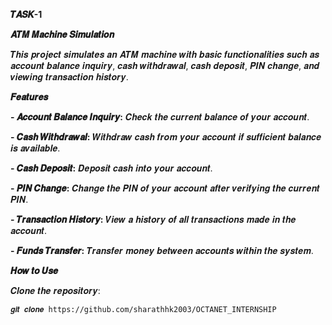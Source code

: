 **𝑻𝑨𝑺𝑲-1**

**𝑨𝑻𝑴 𝑴𝒂𝒄𝒉𝒊𝒏𝒆 𝑺𝒊𝒎𝒖𝒍𝒂𝒕𝒊𝒐𝒏**

𝑻𝒉𝒊𝒔 𝒑𝒓𝒐𝒋𝒆𝒄𝒕 𝒔𝒊𝒎𝒖𝒍𝒂𝒕𝒆𝒔 𝒂𝒏 𝑨𝑻𝑴 𝒎𝒂𝒄𝒉𝒊𝒏𝒆 𝒘𝒊𝒕𝒉 𝒃𝒂𝒔𝒊𝒄 𝒇𝒖𝒏𝒄𝒕𝒊𝒐𝒏𝒂𝒍𝒊𝒕𝒊𝒆𝒔 𝒔𝒖𝒄𝒉 𝒂𝒔 𝒂𝒄𝒄𝒐𝒖𝒏𝒕 𝒃𝒂𝒍𝒂𝒏𝒄𝒆 𝒊𝒏𝒒𝒖𝒊𝒓𝒚, 𝒄𝒂𝒔𝒉 𝒘𝒊𝒕𝒉𝒅𝒓𝒂𝒘𝒂𝒍, 𝒄𝒂𝒔𝒉 𝒅𝒆𝒑𝒐𝒔𝒊𝒕, 𝑷𝑰𝑵 𝒄𝒉𝒂𝒏𝒈𝒆, 𝒂𝒏𝒅 𝒗𝒊𝒆𝒘𝒊𝒏𝒈 𝒕𝒓𝒂𝒏𝒔𝒂𝒄𝒕𝒊𝒐𝒏 𝒉𝒊𝒔𝒕𝒐𝒓𝒚.

**𝑭𝒆𝒂𝒕𝒖𝒓𝒆𝒔**

**- 𝑨𝒄𝒄𝒐𝒖𝒏𝒕 𝑩𝒂𝒍𝒂𝒏𝒄𝒆 𝑰𝒏𝒒𝒖𝒊𝒓𝒚:**
  𝑪𝒉𝒆𝒄𝒌 𝒕𝒉𝒆 𝒄𝒖𝒓𝒓𝒆𝒏𝒕 𝒃𝒂𝒍𝒂𝒏𝒄𝒆 𝒐𝒇 𝒚𝒐𝒖𝒓 𝒂𝒄𝒄𝒐𝒖𝒏𝒕.
  
**- 𝑪𝒂𝒔𝒉 𝑾𝒊𝒕𝒉𝒅𝒓𝒂𝒘𝒂𝒍:** 
  𝑾𝒊𝒕𝒉𝒅𝒓𝒂𝒘 𝒄𝒂𝒔𝒉 𝒇𝒓𝒐𝒎 𝒚𝒐𝒖𝒓 𝒂𝒄𝒄𝒐𝒖𝒏𝒕 𝒊𝒇 𝒔𝒖𝒇𝒇𝒊𝒄𝒊𝒆𝒏𝒕 𝒃𝒂𝒍𝒂𝒏𝒄𝒆 𝒊𝒔 
  𝒂𝒗𝒂𝒊𝒍𝒂𝒃𝒍𝒆.
  
**- 𝑪𝒂𝒔𝒉 𝑫𝒆𝒑𝒐𝒔𝒊𝒕:**
  𝑫𝒆𝒑𝒐𝒔𝒊𝒕 𝒄𝒂𝒔𝒉 𝒊𝒏𝒕𝒐 𝒚𝒐𝒖𝒓 𝒂𝒄𝒄𝒐𝒖𝒏𝒕.
  
**- 𝑷𝑰𝑵 𝑪𝒉𝒂𝒏𝒈𝒆:** 
  𝑪𝒉𝒂𝒏𝒈𝒆 𝒕𝒉𝒆 𝑷𝑰𝑵 𝒐𝒇 𝒚𝒐𝒖𝒓 𝒂𝒄𝒄𝒐𝒖𝒏𝒕 𝒂𝒇𝒕𝒆𝒓 𝒗𝒆𝒓𝒊𝒇𝒚𝒊𝒏𝒈 𝒕𝒉𝒆 𝒄𝒖𝒓𝒓𝒆𝒏𝒕 
  𝑷𝑰𝑵.
  
**- 𝑻𝒓𝒂𝒏𝒔𝒂𝒄𝒕𝒊𝒐𝒏 𝑯𝒊𝒔𝒕𝒐𝒓𝒚:** 
  𝑽𝒊𝒆𝒘 𝒂 𝒉𝒊𝒔𝒕𝒐𝒓𝒚 𝒐𝒇 𝒂𝒍𝒍 𝒕𝒓𝒂𝒏𝒔𝒂𝒄𝒕𝒊𝒐𝒏𝒔 𝒎𝒂𝒅𝒆 𝒊𝒏 𝒕𝒉𝒆 𝒂𝒄𝒄𝒐𝒖𝒏𝒕.
  
**- 𝑭𝒖𝒏𝒅𝒔 𝑻𝒓𝒂𝒏𝒔𝒇𝒆𝒓:** 
  𝑻𝒓𝒂𝒏𝒔𝒇𝒆𝒓 𝒎𝒐𝒏𝒆𝒚 𝒃𝒆𝒕𝒘𝒆𝒆𝒏 𝒂𝒄𝒄𝒐𝒖𝒏𝒕𝒔 𝒘𝒊𝒕𝒉𝒊𝒏 𝒕𝒉𝒆 𝒔𝒚𝒔𝒕𝒆𝒎.


 **𝑯𝒐𝒘 𝒕𝒐 𝑼𝒔𝒆**

 𝑪𝒍𝒐𝒏𝒆 𝒕𝒉𝒆 𝒓𝒆𝒑𝒐𝒔𝒊𝒕𝒐𝒓𝒚:
   ```𝒃𝒂𝒔𝒉
   𝒈𝒊𝒕 𝒄𝒍𝒐𝒏𝒆 https://github.com/sharathhk2003/OCTANET_INTERNSHIP
